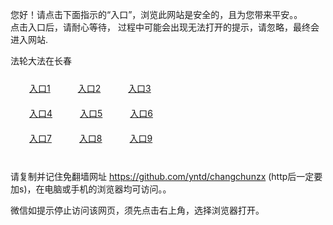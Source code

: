 您好！请点击下面指示的“入口”，浏览此网站是安全的，且为您带来平安。。 <br/>
点击入口后，请耐心等待， 过程中可能会出现无法打开的提示，请忽略，最终会进入网站. </br>

法轮大法在长春<br/>
<div style="padding:10px"><a style="margin:20px" target="_blank" href="https://ddfkzeww46hc9.cloudfront.net/2Qpsp?xjacq" id="ccLink1" rel="nofollow">入口1</a> <a target="_blank" style="margin:20px" href="https://d1s86lv3inyu0u.cloudfront.net/2Qpsp?knhbxih" id="ccLink2" rel="nofollow">入口2</a> <a style="margin:20px" target="_blank" href="https://d2cx7tfrcu9qvs.cloudfront.net/2Qpsp?tmxwj" id="ccLink3" rel="nofollow">入口3</a></div>

<div style="padding:10px" ><a style="margin:20px" target="_blank" href="https://ddfkzeww46hc9.cloudfront.net/2Qpsp?xjacq" id="ccLink4" rel="nofollow">入口4</a> <a style="margin:20px" href="https://d1s86lv3inyu0u.cloudfront.net/2Qpsp?knhbxih" target="_blank" id="ccLink5" rel="nofollow">入口5</a> <a style="margin:20px" href="https://d2cx7tfrcu9qvs.cloudfront.net/2Qpsp?tmxwj" target="_blank" id="ccLink6" rel="nofollow">入口6</a></div>

<div style="padding:10px"><a style="margin:20px" target="_blank" href="https://ddfkzeww46hc9.cloudfront.net/2Qpsp?xjacq" id="ccLink7" rel="nofollow">入口7</a> <a style="margin:20px" href="https://d1s86lv3inyu0u.cloudfront.net/2Qpsp?knhbxih" target="_blank" id="ccLink8" rel="nofollow">入口8</a> <a style="margin:20px" target="_blank" href="https://d2cx7tfrcu9qvs.cloudfront.net/2Qpsp?tmxwj" id="ccLink9" rel="nofollow">入口9</a></div>

<br/>



请复制并记住免翻墙网址 https://github.com/yntd/changchunzx (http后一定要加s)，在电脑或手机的浏览器均可访问。。<br/>

微信如提示停止访问该网页，须先点击右上角，选择浏览器打开。
